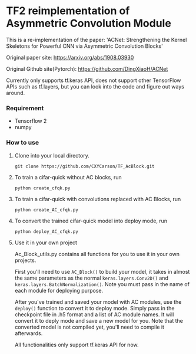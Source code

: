 # TF2 reimplementation of Asymmetric Convolution Module

This is a re-implementation of the paper: 'ACNet: Strengthening the Kernel Skeletons for Powerful CNN via Asymmetric Convolution Blocks'

Original paper site: https://arxiv.org/abs/1908.03930

Original Github site(Pytorch): https://github.com/DingXiaoH/ACNet

Currently only supports tf.keras API, does not support other TensorFlow APIs such as tf.layers, but you can look into the code and figure out ways around.

### Requirement 

- Tensorflow 2
- numpy
    
### How to use

1. Clone into your local directory.  
    ```
    git clone https://github.com/CXYCarson/TF_AcBlock.git
    ```
2. To train a cifar-quick without AC blocks, run
    ```
    python create_cfqk.py
    ```
3. To train a cifar-quick with convolutions replaced with AC Blocks, run
    ```
    python create_AC_cfqk.py
    ```
4. To convert the trained cifar-quick model into deploy mode, run
    ```
    python deploy_AC_cfqk.py
    ```
5. Use it in your own project
    
    Ac_Block_utils.py contains all functions for you to use it in your own projects. 
    
    First you'll need to use ```AC_Block()``` to build your model, it takes in almost the same parameters as the normal ```keras.layers.Conv2D()``` and ```keras.layers.BatchNormalization()```. Note you must pass in the name of each module for deploying purpose.

    After you've trained and saved your model with AC modules, use the ```deploy()``` function to convert it to deploy mode. Simply pass in the checkpoint file in .h5 format and a list of AC module names. It will convert it to deply mode and save a new model for you. Note that the converted model is not compiled yet, you'll need to compile it afterwards. 

    All functionalities only support tf.keras API for now.
    
